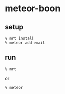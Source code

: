 # meteor-boon

## setup

```
% mrt install
% meteor add email
```

## run

```
% mrt
```

or

```
% meteor
```

